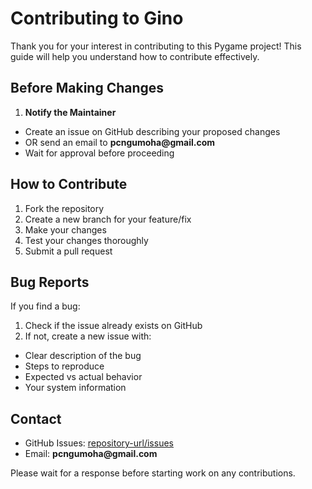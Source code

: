 # Contributing to Gino

Thank you for your interest in contributing to this Pygame project! This guide will help you understand how to contribute effectively.

## Before Making Changes

1. **Notify the Maintainer**
  - Create an issue on GitHub describing your proposed changes
  - OR send an email to __pcngumoha@gmail.com__
  - Wait for approval before proceeding

## How to Contribute

1. Fork the repository
2. Create a new branch for your feature/fix
3. Make your changes
4. Test your changes thoroughly
5. Submit a pull request

## Bug Reports

If you find a bug:
1. Check if the issue already exists on GitHub
2. If not, create a new issue with:
  - Clear description of the bug
  - Steps to reproduce
  - Expected vs actual behavior
  - Your system information

## Contact

- GitHub Issues: [repository-url/issues](https://github.com/PC-Ngumoha/Gino/issues)
- Email: __pcngumoha@gmail.com__

Please wait for a response before starting work on any contributions.